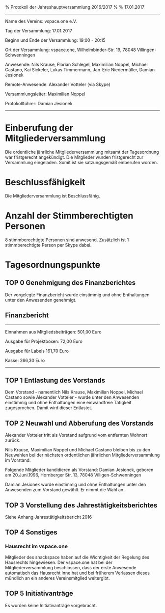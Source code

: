 % Protokoll der Jahreshauptversammlung 2016/2017
% 
% 17.01.2017

---------------------------------       --------------------------------
Name des Vereins:                       vspace.one e.V.

Tag der Versammlung:                    17.01.2017

Beginn und Ende der Versammlung:        19:00 - 20:15

Ort der Versammlung:                    vspace.one, 
                                        Wilhelmbinder-Str. 19, 
                                        78048 Villingen-Schwenningen

Anwesende:                              Nils Krause, 
                                        Florian Schlegel, 
                                        Maximilian Noppel, 
                                        Michael Castano, 
                                        Kai Sickeler, 
                                        Lukas Timmermann, 
                                        Jan-Eric Niedermüller, 
                                        Damian Jesionek

Remote-Anwesende:                       Alexander Votteler (via Skype)

Versammlungsleiter:                     Maximilian Noppel

Protokollführer:                        Damian Jesionek

---------------------------------       --------------------------------


# Einberufung der Mitgliederversammlung
Die ordentliche jährliche Mitgliederversammlung mitsamt der Tagesordnung war fristgerecht angekündigt. Die Mitglieder 
wurden fristgerecht zur Versammlung eingeladen. Somit ist sie satzungsgemäß einberufen worden.

# Beschlussfähigkeit
Die Mitgliederversammlung ist Beschlussfähig.

# Anzahl der Stimmberechtigten Personen
8 stimmberechtigte Personen sind anwesend. Zusätzlich ist 1 stimmberechtigte Person per Skype dabei.

# Tagesordnungspunkte

## TOP 0 Genehmigung des Finanzberichtes
Der vorgelegte Finanzbericht wurde einstimmig und ohne Enthaltungen unter den Anwesenden genehmigt.

## Finanzbericht
----------------------------------   ------------
Einnahmen aus Mitgliedsbeiträgen:     501,00 Euro

Ausgabe für Projektboxen:              72,00 Euro

Ausgabe für Labels                    161,70 Euro

Kasse:                                266,30 Euro

----------------------------------   ------------

## TOP 1 Entlastung des Vorstands
Dem Vorstand - namentlich Nils Krause, Maximilian Noppel, Michael Castano sowie Alexander Votteler - wurde unter den Anwesenden einstimmig und ohne Enthaltungen eine einwandfreie Tätigkeit zugesprochen. Damit wird dieser Entlastet.

## TOP 2 Neuwahl und Abberufung des Vorstands
Alexander Votteler tritt als Vorstand aufgrund vom entfernten Wohnort zurück. 

Nils Krause, Maximilian Noppel und Michael Castano
bleiben bis zu den Neuwahlen bei der nächsten ordentlichen jährlichen Mitgliederversammlung im Vorstand.

Folgende Mitglieder kandidieren als Vorstand:
Damian Jesionek, geboren am 20.Juni.1996, Hornberger Str. 13, 78048 Villigen-Schwenningen

Damian Jesionek wurde einstimmig und ohne Enthaltungen unter den Anwesenden zum Vorstand gewählt. Er nimmt die Wahl an.

## TOP 3 Vorstellung des Jahrestätigkeitsberichtes
Siehe Anhang Jahrestätigkeitsbericht 2016

## TOP 4 Sonstiges
### Hausrecht im vspace.one
Mitglieder des shackspace haben auf die Wichtigkeit der Regelung des Hausrechts hingewiesen. Der vspace.one hat bei der Mitgliederversammlung beschlossen, dass der erste Anwesende automatisch das Hausrecht inne hat und bei früherem Verlassen dieses mündlich an ein anderes Vereinsmitglied weitergibt.

## TOP 5 Initiativanträge
Es wurden keine Initiativanträge vorgebracht.
